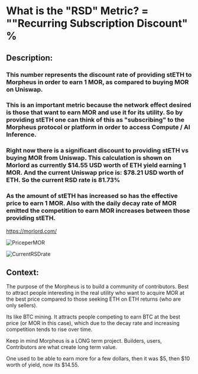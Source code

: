 # What is the "RSD" Metric? = ""Recurring Subscription Discount" %

## Description:
### This number represents the discount rate of providing stETH to Morpheus in order to earn 1 MOR, as compared to buying MOR on Uniswap.

### This is an important metric because the network effect desired is those that want to earn MOR and use it for its utility. So by providing stETH one can think of this as "subscribing" to the Morpheus protocol or platform in order to access Compute / AI Inference.

### Right now there is a significant discount to providing stETH vs buying MOR from Uniswap. This calculation is shown on Morlord as currently $14.55 USD worth of ETH yield earning 1 MOR. And the current Uniswap price is: $78.21 USD worth of ETH. So the current RSD rate is 81.73%

### As the amount of stETH has increased so has the effective price to earn 1 MOR. Also with the daily decay rate of MOR emitted the competition to earn MOR increases between those providing stETH.
https://morlord.com/

![PriceperMOR](https://github.com/MorpheusAIs/Docs/assets/1563345/4ee35840-632f-4fc7-8d8f-641f816cbcc8)

![CurrentRSDrate](https://github.com/MorpheusAIs/Docs/assets/1563345/974c2dfe-09d3-4087-88d4-151798e65647)

## Context:
The purpose of the Morpheus is to build a community of contributors.
Best to attract people interesting in the real utility who want to acquire MOR at the best price compared to those seeking ETH on ETH returns (who are only sellers).

Its like BTC mining. It attracts people competing to earn BTC at the best price (or MOR in this case), which due to the decay rate and increasing competition tends to rise over time. 

Keep in mind Morpheus is a LONG term project. Builders, users, Contributors are what create long term value.

One used to be able to earn more for a few dollars, then it was $5, then $10 worth of yield, now its $14.55. 
